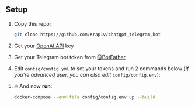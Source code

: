 ## Setup
1. Copy this repo:
   ```bash
   git clone https://github.com/Krap1v/chatgpt_telegram_bot 
   ```
   
2. Get your [OpenAI API](https://openai.com/api/) key

3. Get your Telegram bot token from [@BotFather](https://t.me/BotFather)

4. Edit `config/config.yml` to set your tokens and run 2 commands below (*if you're advanced user, you can also edit* `config/config.env`):


5. 🔥 And now **run**:
    ```bash
    docker-compose --env-file config/config.env up --build
    ```
